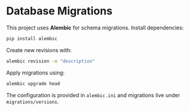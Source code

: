 # Database Migrations

This project uses **Alembic** for schema migrations. Install dependencies:

```bash
pip install alembic
```

Create new revisions with:

```bash
alembic revision -m "description"
```

Apply migrations using:

```bash
alembic upgrade head
```

The configuration is provided in `alembic.ini` and migrations live under `migrations/versions`.
